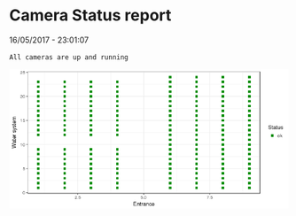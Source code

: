 Camera Status report
================
16/05/2017 - 23:01:07

    All cameras are up and running

![](camreport_files/figure-markdown_github/unnamed-chunk-2-1.png)
